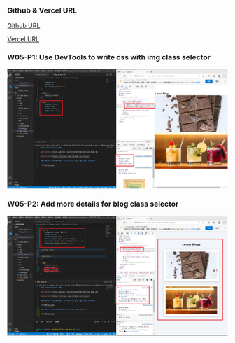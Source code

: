 ### Github & Vercel URL

[Github URL](https://github.com/whitestorm2346/1111-web-demo-18)

[Vercel URL](https://1111-web-demo-18-m55w.vercel.app/)

### W05-P1: Use DevTools to write css with img class selector

![](w05-p1.png)

### W05-P2: Add more details for blog class selector

![](w05-p2.png)

